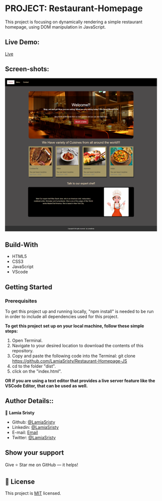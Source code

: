 # PROJECT: Restaurant-Homepage
This project is focusing on dynamically rendering a simple restaurant homepage, using DOM manipulation in JavaScript.

## Live Demo:
[Live](https://lamiasristy.github.io/Restaurant-Homepage-JS/)

## Screen-shots:
<img src="assets/img/screencapture-App.png">

## Build-With

- HTML5
- CSS3
- JavaScript
- VScode

## Getting Started

### Prerequisites

To get this project up and running locally, "npm install" is needed to be run in order to include all dependencies used for this project.

**To get this project set up on your local machine, follow these simple steps:**

1. Open Terminal.
2. Navigate to your desired location to download the contents of this repository.
3. Copy and paste the following code into the Terminal: git clone https://github.com/LamiaSristy/Restaurant-Homepage-JS
4. cd to the folder "dist".
5. click on the "index.html".

**OR if you are using a text editor that provides a live server feature like the VSCode Editor, that can be used as well.**

## Author Details::

👤 **Lamia Sristy**

- Github: [@LamiaSristy](https://github.com/LamiaSristy)
- Linkedin: [@LamiaSristy](https://www.linkedin.com/in/lamia-hemayet-sristy/)
- E-mail: <a href="mailto:lamiasristy@gmail.com?subject=Hello Lamia!">Email</a>  
- Twitter: [@LamiaSristy](https://twitter.com/lsristy1)


## Show your support

Give ⭐ Star me on GitHub — it helps!

## 📝 License

This project is [MIT](lic.url) licensed.   